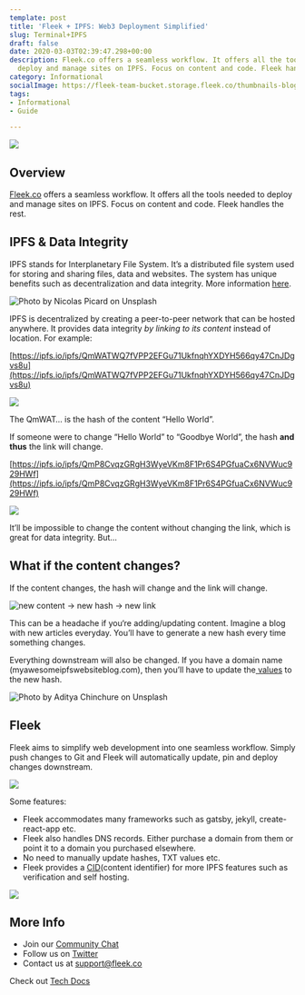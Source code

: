 ```yaml
---
template: post
title: 'Fleek + IPFS: Web3 Deployment Simplified'
slug: Terminal+IPFS
draft: false
date: 2020-03-03T02:39:47.298+00:00
description: Fleek.co offers a seamless workflow. It offers all the tools needed to
  deploy and manage sites on IPFS. Focus on content and code. Fleek handles the rest.
category: Informational
socialImage: https://fleek-team-bucket.storage.fleek.co/thumbnails-blog/fleek-plus-ipfs.png
tags:
- Informational
- Guide

---
```

![](https://fleek-team-bucket.storage.fleek.co/thumbnails-blog/fleek-plus-ipfs.png)

## Overview

[Fleek.co](https://Fleek.co/) offers a seamless workflow. It offers all the tools needed to deploy and manage sites on IPFS. Focus on content and code. Fleek handles the rest.

## IPFS & Data Integrity

IPFS stands for Interplanetary File System. It’s a distributed file system used for storing and sharing files, data and websites. The system has unique benefits such as decentralization and data integrity. More information [here](https://docs.ipfs.io/introduction/overview/).

![Photo by Nicolas Picard on Unsplash](./media/unsplash_1.jpeg)

IPFS is decentralized by creating a peer-to-peer network that can be hosted anywhere. It provides data integrity _by linking to its content_ instead of location. For example:

[https://ipfs.io/ipfs/QmWATWQ7fVPP2EFGu71UkfnqhYXDYH566qy47CnJDgvs8u](https://ipfs.io/ipfs/QmWATWQ7fVPP2EFGu71UkfnqhYXDYH566qy47CnJDgvs8u)

![](./media/ipfshashbrowser.png)

The QmWAT… is the hash of the content “Hello World”.

If someone were to change “Hello World” to “Goodbye World”, the hash **and thus** the link will change.

[https://ipfs.io/ipfs/QmP8CvqzGRgH3WyeVKm8F1Pr6S4PGfuaCx6NVWuc929HWf](https://ipfs.io/ipfs/QmP8CvqzGRgH3WyeVKm8F1Pr6S4PGfuaCx6NVWuc929HWf)

![](./media/goodbye_world.png)

It’ll be impossible to change the content without changing the link, which is great for data integrity. But…

## What if the content changes?

If the content changes, the hash will change and the link will change.

![new content -> new hash -> new link](./media/newcontent-newhash.png)

This can be a headache if you‘re adding/updating content. Imagine a blog with new articles everyday. You’ll have to generate a new hash every time something changes.

Everything downstream will also be changed. If you have a domain name (myawesomeipfswebsiteblog.com), then you’ll have to update the[ values](https://medium.com/coinmonks/how-to-host-a-website-on-ipfs-with-dns-82f1f2fe6361) to the new hash.

![Photo by Aditya Chinchure on Unsplash](./media/waterfall.jpeg)

## Fleek

Fleek aims to simplify web development into one seamless workflow. Simply push changes to Git and Fleek will automatically update, pin and deploy changes downstream.

![](./media/terminalsupplychain.png)

Some features:

* Fleek accommodates many frameworks such as gatsby, jekyll, create-react-app etc.
* Fleek also handles DNS records. Either purchase a domain from them or point it to a domain you purchased elsewhere.
* No need to manually update hashes, TXT values etc.
* Fleek provides a [CID](https://docs.ipfs.io/guides/concepts/cid/)(content identifier) for more IPFS features such as verification and self hosting.

![](./media/deploypage.png)

## More Info

* Join our [Community Chat](https://slack.fleek.co/)
* Follow us on [Twitter](https://twitter.com/FleekHQ)
* Contact us at support@fleek.co

Check out [Tech Docs](https://docs.fleek.co/)